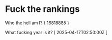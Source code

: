 # Fuck the rankings

Who the hell am I?
{ 16818885 }

What fucking year is it?
[ 2025-04-17T02:50:00Z ]
